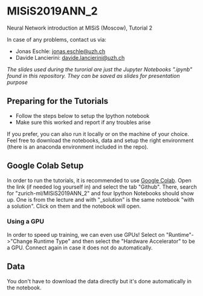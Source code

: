 # MISiS2019ANN_2
Neural Network introduction at MISiS (Moscow), Tutorial 2


In case of any problems, contact us via:
 - Jonas Eschle: jonas.eschle@uzh.ch
 - Davide Lancierini: davide.lancierini@uzh.ch
 
_The slides used during the turorial are just the Jupyter Notebooks ".ipynb" found in this repository. They can be saved as slides for presentation purpose_

## Preparing for the Tutorials

 - Follow the steps below to setup the Ipython notebook
 - Make sure this worked and report if any troubles arise
 
If you prefer, you can also run it locally or on the machine of your choice. Feel free to download the notebooks, data and setup the right environment (there is an anaconda environment included in the repo).

## Google Colab Setup

In order to run the tutorials, it is recommended to use [Google Colab](https://colab.research.google.com/).
Open the link (if needed log yourself in) and select the tab "Github". There, search for "zurich-ml/MISiS2019ANN_2"
and four Ipython Notebooks should show up. One is from the lecture and with "_solution" is the same notebook "with a solution". Click on them and the notebook will open.

### Using a GPU

In order to speed up training, we can even use GPUs! Select on "Runtime"->"Change Runtime Type" and then select the "Hardware Accelerator" to be a GPU. Connect again in case it does not do automatically.

## Data
 
You don't have to download the data directly but it's done automatically in the notebook.
